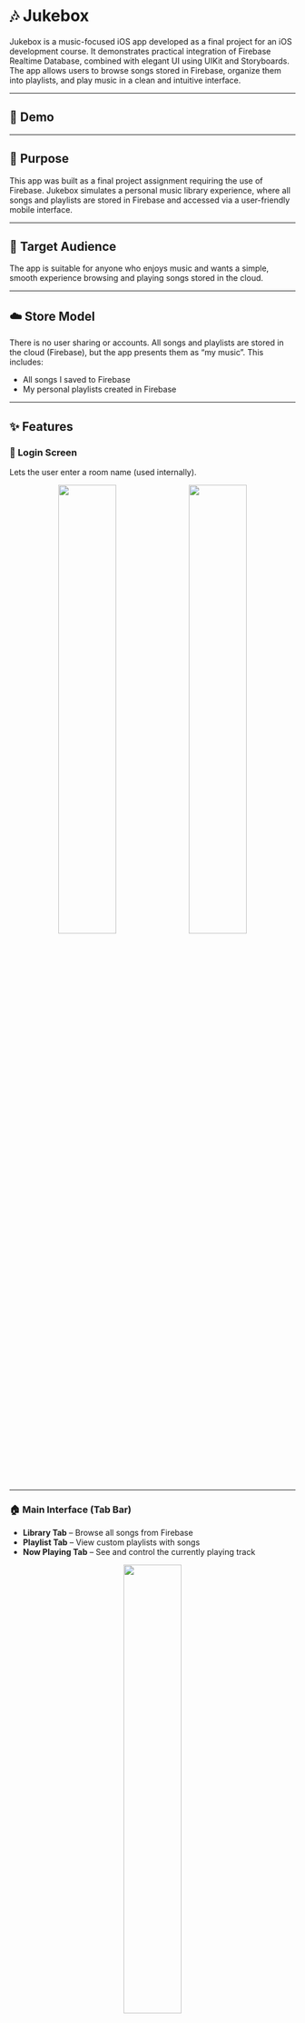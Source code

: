 # 🎶 Jukebox

Jukebox is a music-focused iOS app developed as a final project for an iOS development course. It demonstrates practical integration of Firebase Realtime Database, combined with elegant UI using UIKit and Storyboards. The app allows users to browse songs stored in Firebase, organize them into playlists, and play music in a clean and intuitive interface.

---
## 🎥 Demo  


---
## 🚀 Purpose  
This app was built as a final project assignment requiring the use of Firebase. Jukebox simulates a personal music library experience, where all songs and playlists are stored in Firebase and accessed via a user-friendly mobile interface.

---

## 👥 Target Audience  
The app is suitable for anyone who enjoys music and wants a simple, smooth experience browsing and playing songs stored in the cloud.

---

## ☁️ Store Model  
There is no user sharing or accounts. All songs and playlists are stored in the cloud (Firebase), but the app presents them as “my music”. This includes:
- All songs I saved to Firebase  
- My personal playlists created in Firebase

---

## ✨ Features

### 🔐 Login Screen  
Lets the user enter a room name (used internally).

<p align="center">
  <img src="https://github.com/user-attachments/assets/9af9bd3f-8cbc-4428-a32a-9be1ec6d75c9" width="45%" />
  <img src="https://github.com/user-attachments/assets/9c178074-9c81-47cb-a0b8-455a01c69307" width="45%" />
</p>

---

### 🏠 Main Interface (Tab Bar)  
- **Library Tab** – Browse all songs from Firebase  
- **Playlist Tab** – View custom playlists with songs  
- **Now Playing Tab** – See and control the currently playing track  

<p align="center">
  <img src="https://github.com/user-attachments/assets/e56df346-bd93-4b0f-b6f0-0993e64cb6e6" width="45%" />
</p>

---

### 📚 Song Library  
Alphabetically or shuffled sorted list of songs from Firebase.  
Each song displays:
- Artwork  
- Title  
- Artist  
- Duration  

<p align="center">
  <img src="https://github.com/user-attachments/assets/f1ad90fb-3348-47bd-bb48-f1a606137a7f" width="45%" />
  <img src="https://github.com/user-attachments/assets/1551e617-7cd2-4add-bff0-4914cb42fc19" width="45%" />
</p>

---

### 🎼 Playlist  
Each playlist has a name and cover image (from a URL).  
Songs are distributed across playlists.  
Users can:
- Play a playlist directly  
- Expand to view the full song list in a bottom sheet  

<p align="center">
  <img src="https://github.com/user-attachments/assets/e6472710-0d68-472c-978c-15e269f49efd" width="30%" />
  <img src="https://github.com/user-attachments/assets/308aa814-372d-45bd-8e31-e19a5be35d90" width="30%" />
  <img src="https://github.com/user-attachments/assets/3e00280a-2dfc-4a78-9c17-2f214ac41ea3" width="30%" />
</p>

---

### ▶️ Now Playing  
Full-screen playback view:
- Album artwork in the center (grows/shrinks based on playback)  
- Animated scrolling song + artist name  
- Dynamic background color from artwork  
- Playback controls: Play, Pause, Next  

<p align="center">
  <img src="https://github.com/user-attachments/assets/4ab509fa-1a57-48de-bbd4-31d6646c2d4c" width="30%" />
  <img src="https://github.com/user-attachments/assets/5c6cf141-0099-48b3-9a98-52fa0bb8b44c" width="30%" />
  <img src="https://github.com/user-attachments/assets/d0103087-526e-431f-a97a-1caf171764aa" width="30%" />
</p>

---

## 🧰 Technologies Used
- Language: Swift (UIKit)  
- Database: Firebase Realtime Database  
- UI: Storyboards, AutoLayout, TableViews  
- Image Handling: Remote image loading with `Data()`  
- Audio Playback: AVFoundation  
- Architecture: MVC-style with dedicated view controllers

---

## 🏗️ Project Structure
- `LoginViewController`: Handles user login (basic version)  
- `LibraryViewController`: Displays all songs saved in Firebase  
- `PlaylistViewController`: Shows playlists and allows interaction  
- `NowPlayingViewController`: Plays the selected song or playlist  
- `PlaylistDetailViewController`: Opens a bottom sheet with the playlist’s songs  

**Custom Cells**:  
- `LibrarySongCell`: Song display with “Add to Playlist” button  
- `PlaylistCell`: Playlist preview with cover, name, song count, and two buttons (Play, Expand)
